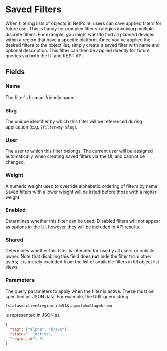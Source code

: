 # Saved Filters

When filtering lists of objects in NetPoint, users can save applied filters for future use. This is handy for complex filter strategies involving multiple discrete filters. For example, you might want to find all planned devices within a region that have a specific platform. Once you've applied the desired filters to the object list, simply create a saved filter with name and optional description. This filter can then be applied directly for future queries via both the UI and REST API.

## Fields

### Name

The filter's human-friendly name.

### Slug

The unique identifier by which this filter will be referenced during application (e.g. `?filter=my-slug`).

### User

The user to which this filter belongs. The current user will be assigned automatically when creating saved filters via the UI, and cannot be changed.

### Weight

A numeric weight used to override alphabetic ordering of filters by name. Saved filters with a lower weight will be listed before those with a higher weight.

### Enabled

Determines whether this filter can be used. Disabled filters will not appear as options in the UI, however they will be included in API results.

### Shared

Determines whether this filter is intended for use by all users or only its owner. Note that disabling this field does **not** hide the filter from other users; it is merely excluded from the list of available filters in UI object list views.

### Parameters

The query parameters to apply when the filter is active. These must be specified as JSON data. For example, the URL query string

```
?status=active&region_id=51&tag=alpha&tag=bravo
```

is represented in JSON as

```json
{
  "tag": ["alpha", "bravo"],
  "status": "active",
  "region_id": 51
}
```
